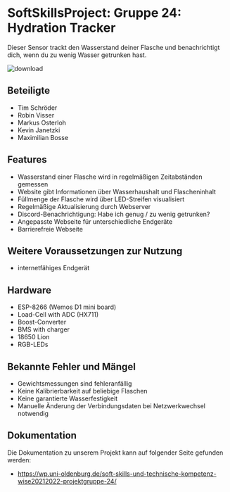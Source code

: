 # SoftSkillsProject: Gruppe 24: Hydration Tracker
Dieser Sensor trackt den Wasserstand deiner Flasche und benachrichtigt dich, wenn du zu wenig Wasser getrunken hast.

![download](https://user-images.githubusercontent.com/107244022/179734226-7afa8535-7d08-4d5d-b7c7-89bda8b9afde.png)

## Beteiligte
- Tim Schröder
- Robin Visser
- Markus Osterloh
- Kevin Janetzki
- Maximilian Bosse

## Features
- Wasserstand einer Flasche wird in regelmäßigen Zeitabständen gemessen
- Website gibt Informationen über Wasserhaushalt und Flascheninhalt 
- Füllmenge der Flasche wird über LED-Streifen visualisiert
- Regelmäßige Aktualisierung durch Webserver
- Discord-Benachrichtigung: Habe ich genug / zu wenig getrunken?
- Angepasste Webseite für unterschiedliche Endgeräte
- Barrierefreie Webseite

## Weitere Voraussetzungen zur Nutzung
- internetfähiges Endgerät

## Hardware
- ESP-8266 (Wemos D1 mini board)
- Load-Cell with ADC (HX711)
- Boost-Converter
- BMS with charger
- 18650 Lion
- RGB-LEDs

## Bekannte Fehler und Mängel
- Gewichtsmessungen sind fehleranfällig 
- Keine Kalibrierbarkeit auf beliebige Flaschen 
- Keine garantierte Wasserfestigkeit  
- Manuelle Änderung der Verbindungsdaten bei Netzwerkwechsel notwendig

## Dokumentation
Die Dokumentation zu unserem Projekt kann auf folgender Seite gefunden werden: 
- https://wp.uni-oldenburg.de/soft-skills-und-technische-kompetenz-wise20212022-projektgruppe-24/


